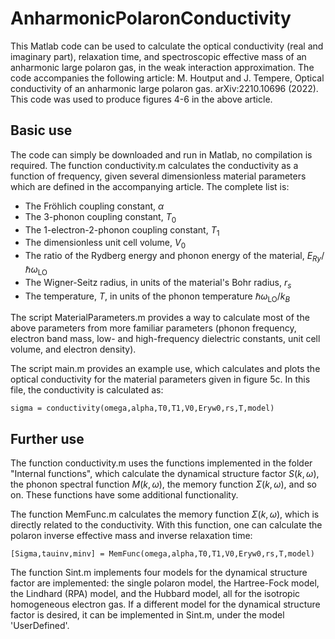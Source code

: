 # AnharmonicPolaronConductivity

This Matlab code can be used to calculate the optical conductivity (real and imaginary part), relaxation time,
and spectroscopic effective mass of an anharmonic large polaron gas, in the weak interaction approximation.
The code accompanies the following article:
M. Houtput and J. Tempere, Optical conductivity of an anharmonic large polaron gas. arXiv:2210.10696 (2022).
This code was used to produce figures 4-6 in the above article.

## Basic use

The code can simply be downloaded and run in Matlab, no compilation is required.
The function conductivity.m calculates the conductivity as a function of frequency, given several dimensionless material parameters which are defined in the accompanying article. The complete list is:
- The Fröhlich coupling constant, $\alpha$
- The 3-phonon coupling constant, $T_0$
- The 1-electron-2-phonon coupling constant, $T_1$
- The dimensionless unit cell volume, $V_0$
- The ratio of the Rydberg energy and phonon energy of the material, $E_{Ry} / \hbar \omega_{\text{LO}}$
- The Wigner-Seitz radius, in units of the material's Bohr radius, $r_s$
- The temperature, $T$, in units of the phonon temperature $\hbar \omega_{\text{LO}}/ k_B$

The script MaterialParameters.m provides a way to calculate most of the above parameters from more familiar parameters (phonon frequency, electron band mass, low- and high-frequency dielectric constants, unit cell volume, and electron density).

The script main.m provides an example use, which calculates and plots the optical conductivity for the material parameters given in figure 5c. In this file, the conductivity is calculated as:

`sigma = conductivity(omega,alpha,T0,T1,V0,Eryw0,rs,T,model)`

## Further use

The function conductivity.m uses the functions implemented in the folder "Internal functions", which calculate the dynamical structure factor $S(k,\omega)$, the phonon spectral function $M(k,\omega)$, the memory function $\Sigma(k,\omega)$, and so on. These functions have some additional functionality.

The function MemFunc.m calculates the memory function $\Sigma(k,\omega)$, which is directly related to the conductivity. With this function, one can calculate the polaron inverse effective mass and inverse relaxation time:

`[Sigma,tauinv,minv] = MemFunc(omega,alpha,T0,T1,V0,Eryw0,rs,T,model)`

The function Sint.m implements four models for the dynamical structure factor are implemented: the single polaron model, the Hartree-Fock model, the Lindhard (RPA) model, and the Hubbard model, all for the isotropic homogeneous electron gas. If a different model for the dynamical structure factor is desired, it can be implemented in Sint.m, under the model 'UserDefined'.
